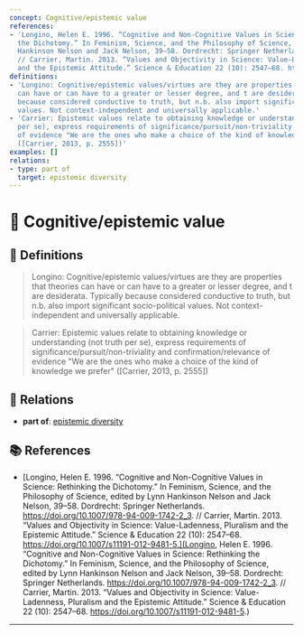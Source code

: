 ```yaml
---
concept: Cognitive/epistemic value
references:
- 'Longino, Helen E. 1996. “Cognitive and Non-Cognitive Values in Science: Rethinking
  the Dichotomy.” In Feminism, Science, and the Philosophy of Science, edited by Lynn
  Hankinson Nelson and Jack Nelson, 39–58. Dordrecht: Springer Netherlands. https://doi.org/10.1007/978-94-009-1742-2_3.
  // Carrier, Martin. 2013. “Values and Objectivity in Science: Value-Ladenness, Pluralism
  and the Epistemic Attitude.” Science & Education 22 (10): 2547–68. https://doi.org/10.1007/s11191-012-9481-5.'
definitions:
- 'Longino: Cognitive/epistemic values/virtues are they are properties that theories
  can have or can have to a greater or lesser degree, and t are desiderata. Typically
  because considered conductive to truth, but n.b. also import significant socio-political
  values. Not context-independent and universally applicable.'
- 'Carrier: Epistemic values relate to obtaining knowledge or understanding (not truth
  per se), express requirements of significance/pursuit/non-triviality and confirmation/relevance
  of evidence "We are the ones who make a choice of the kind of knowledge we prefer"
  ([Carrier, 2013, p. 2555])'
examples: []
relations:
- type: part of
  target: epistemic diversity
---
```


# 🧠 Cognitive/epistemic value

## 📖 Definitions

> Longino: Cognitive/epistemic values/virtues are they are properties that theories can have or can have to a greater or lesser degree, and t are desiderata. Typically because considered conductive to truth, but n.b. also import significant socio-political values. Not context-independent and universally applicable.

> Carrier: Epistemic values relate to obtaining knowledge or understanding (not truth per se), express requirements of significance/pursuit/non-triviality and confirmation/relevance of evidence "We are the ones who make a choice of the kind of knowledge we prefer" ([Carrier, 2013, p. 2555])

## 🔗 Relations

- **part of**: [epistemic diversity](./epistemic-diversity.md)

## 📚 References

- [Longino, Helen E. 1996. “Cognitive and Non-Cognitive Values in Science: Rethinking the Dichotomy.” In Feminism, Science, and the Philosophy of Science, edited by Lynn Hankinson Nelson and Jack Nelson, 39–58. Dordrecht: Springer Netherlands. https://doi.org/10.1007/978-94-009-1742-2_3. // Carrier, Martin. 2013. “Values and Objectivity in Science: Value-Ladenness, Pluralism and the Epistemic Attitude.” Science & Education 22 (10): 2547–68. https://doi.org/10.1007/s11191-012-9481-5.](Longino, Helen E. 1996. “Cognitive and Non-Cognitive Values in Science: Rethinking the Dichotomy.” In Feminism, Science, and the Philosophy of Science, edited by Lynn Hankinson Nelson and Jack Nelson, 39–58. Dordrecht: Springer Netherlands. https://doi.org/10.1007/978-94-009-1742-2_3. // Carrier, Martin. 2013. “Values and Objectivity in Science: Value-Ladenness, Pluralism and the Epistemic Attitude.” Science & Education 22 (10): 2547–68. https://doi.org/10.1007/s11191-012-9481-5.)


---

<script src="https://giscus.app/client.js"
        data-repo="natesheehan/conceptcartography"
        data-repo-id="R_kgDOPB5QiQ"
        data-category="General"
        data-category-id="DIC_kwDOPB5Qic4CsAxd"
        data-mapping="pathname"
        data-strict="0"
        data-reactions-enabled="1"
        data-emit-metadata="0"
        data-input-position="bottom"
        data-theme="catppuccin_mocha"
        data-lang="en"
        crossorigin="anonymous"
        async>
</script>
